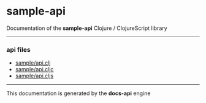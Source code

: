 
# <strong>sample-api</strong>
<p>Documentation of the <strong>sample-api</strong> Clojure / ClojureScript library</p>

---

### api files
* [sample/api.clj](clj/sample/API.md)
* [sample/api.cljc](cljc/sample/API.md)
* [sample/api.cljs](cljs/sample/API.md)

---

<p>This documentation is generated by the <strong>docs-api</strong> engine</p>
